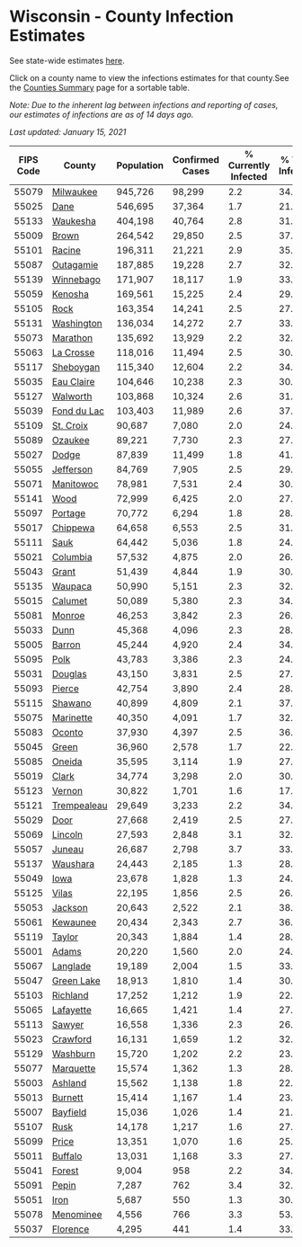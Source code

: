 # Wisconsin - County Infection Estimates

See state-wide estimates [here](/infections/us-wi).

Click on a county name to view the infections estimates for that county.See the [Counties Summary](/infections/summary-counties) page for a sortable table.

*Note: Due to the inherent lag between infections and reporting of cases, our estimates of infections are as of 14 days ago.*

*Last updated: January 15, 2021*

|   FIPS Code |                     County |   Population |   Confirmed Cases |   % Currently Infected |   % Total Infected |
|-------------|----------------------------|--------------|-------------------|------------------------|--------------------|
|       55079 |     [Milwaukee](milwaukee) |      945,726 |            98,299 |                    2.2 |               34.2 |
|       55025 |               [Dane](dane) |      546,695 |            37,364 |                    1.7 |               21.9 |
|       55133 |       [Waukesha](waukesha) |      404,198 |            40,764 |                    2.8 |               31.8 |
|       55009 |             [Brown](brown) |      264,542 |            29,850 |                    2.5 |               37.1 |
|       55101 |           [Racine](racine) |      196,311 |            21,221 |                    2.9 |               35.1 |
|       55087 |     [Outagamie](outagamie) |      187,885 |            19,228 |                    2.7 |               32.2 |
|       55139 |     [Winnebago](winnebago) |      171,907 |            18,117 |                    1.9 |               33.6 |
|       55059 |         [Kenosha](kenosha) |      169,561 |            15,225 |                    2.4 |               29.0 |
|       55105 |               [Rock](rock) |      163,354 |            14,241 |                    2.5 |               27.9 |
|       55131 |   [Washington](washington) |      136,034 |            14,272 |                    2.7 |               33.1 |
|       55073 |       [Marathon](marathon) |      135,692 |            13,929 |                    2.2 |               32.5 |
|       55063 |     [La Crosse](la-crosse) |      118,016 |            11,494 |                    2.5 |               30.6 |
|       55117 |     [Sheboygan](sheboygan) |      115,340 |            12,604 |                    2.2 |               34.8 |
|       55035 |   [Eau Claire](eau-claire) |      104,646 |            10,238 |                    2.3 |               30.9 |
|       55127 |       [Walworth](walworth) |      103,868 |            10,324 |                    2.6 |               31.6 |
|       55039 | [Fond du Lac](fond-du-lac) |      103,403 |            11,989 |                    2.6 |               37.0 |
|       55109 |     [St. Croix](st.-croix) |       90,687 |             7,080 |                    2.0 |               24.5 |
|       55089 |         [Ozaukee](ozaukee) |       89,221 |             7,730 |                    2.3 |               27.5 |
|       55027 |             [Dodge](dodge) |       87,839 |            11,499 |                    1.8 |               41.8 |
|       55055 |     [Jefferson](jefferson) |       84,769 |             7,905 |                    2.5 |               29.4 |
|       55071 |     [Manitowoc](manitowoc) |       78,981 |             7,531 |                    2.4 |               30.1 |
|       55141 |               [Wood](wood) |       72,999 |             6,425 |                    2.0 |               27.6 |
|       55097 |         [Portage](portage) |       70,772 |             6,294 |                    1.8 |               28.2 |
|       55017 |       [Chippewa](chippewa) |       64,658 |             6,553 |                    2.5 |               31.8 |
|       55111 |               [Sauk](sauk) |       64,442 |             5,036 |                    1.8 |               24.9 |
|       55021 |       [Columbia](columbia) |       57,532 |             4,875 |                    2.0 |               26.9 |
|       55043 |             [Grant](grant) |       51,439 |             4,844 |                    1.9 |               30.1 |
|       55135 |         [Waupaca](waupaca) |       50,990 |             5,151 |                    2.3 |               32.0 |
|       55015 |         [Calumet](calumet) |       50,089 |             5,380 |                    2.3 |               34.1 |
|       55081 |           [Monroe](monroe) |       46,253 |             3,842 |                    2.3 |               26.0 |
|       55033 |               [Dunn](dunn) |       45,368 |             4,096 |                    2.3 |               28.2 |
|       55005 |           [Barron](barron) |       45,244 |             4,920 |                    2.4 |               34.2 |
|       55095 |               [Polk](polk) |       43,783 |             3,386 |                    2.3 |               24.1 |
|       55031 |         [Douglas](douglas) |       43,150 |             3,831 |                    2.5 |               27.5 |
|       55093 |           [Pierce](pierce) |       42,754 |             3,890 |                    2.4 |               28.7 |
|       55115 |         [Shawano](shawano) |       40,899 |             4,809 |                    2.1 |               37.6 |
|       55075 |     [Marinette](marinette) |       40,350 |             4,091 |                    1.7 |               32.2 |
|       55083 |           [Oconto](oconto) |       37,930 |             4,397 |                    2.5 |               36.7 |
|       55045 |             [Green](green) |       36,960 |             2,578 |                    1.7 |               22.0 |
|       55085 |           [Oneida](oneida) |       35,595 |             3,114 |                    1.9 |               27.6 |
|       55019 |             [Clark](clark) |       34,774 |             3,298 |                    2.0 |               30.1 |
|       55123 |           [Vernon](vernon) |       30,822 |             1,701 |                    1.6 |               17.3 |
|       55121 | [Trempealeau](trempealeau) |       29,649 |             3,233 |                    2.2 |               34.5 |
|       55029 |               [Door](door) |       27,668 |             2,419 |                    2.5 |               27.4 |
|       55069 |         [Lincoln](lincoln) |       27,593 |             2,848 |                    3.1 |               32.6 |
|       55057 |           [Juneau](juneau) |       26,687 |             2,798 |                    3.7 |               33.0 |
|       55137 |       [Waushara](waushara) |       24,443 |             2,185 |                    1.3 |               28.4 |
|       55049 |               [Iowa](iowa) |       23,678 |             1,828 |                    1.3 |               24.5 |
|       55125 |             [Vilas](vilas) |       22,195 |             1,856 |                    2.5 |               26.0 |
|       55053 |         [Jackson](jackson) |       20,643 |             2,522 |                    2.1 |               38.8 |
|       55061 |       [Kewaunee](kewaunee) |       20,434 |             2,343 |                    2.7 |               36.4 |
|       55119 |           [Taylor](taylor) |       20,343 |             1,884 |                    1.4 |               28.9 |
|       55001 |             [Adams](adams) |       20,220 |             1,560 |                    2.0 |               24.3 |
|       55067 |       [Langlade](langlade) |       19,189 |             2,004 |                    1.5 |               33.3 |
|       55047 |   [Green Lake](green-lake) |       18,913 |             1,810 |                    1.4 |               30.7 |
|       55103 |       [Richland](richland) |       17,252 |             1,212 |                    1.9 |               22.5 |
|       55065 |     [Lafayette](lafayette) |       16,665 |             1,421 |                    1.4 |               27.2 |
|       55113 |           [Sawyer](sawyer) |       16,558 |             1,336 |                    2.3 |               26.5 |
|       55023 |       [Crawford](crawford) |       16,131 |             1,659 |                    1.2 |               32.6 |
|       55129 |       [Washburn](washburn) |       15,720 |             1,202 |                    2.2 |               23.7 |
|       55077 |     [Marquette](marquette) |       15,574 |             1,362 |                    1.3 |               28.2 |
|       55003 |         [Ashland](ashland) |       15,562 |             1,138 |                    1.8 |               22.8 |
|       55013 |         [Burnett](burnett) |       15,414 |             1,167 |                    1.4 |               23.7 |
|       55007 |       [Bayfield](bayfield) |       15,036 |             1,026 |                    1.4 |               21.4 |
|       55107 |               [Rusk](rusk) |       14,178 |             1,217 |                    1.6 |               27.1 |
|       55099 |             [Price](price) |       13,351 |             1,070 |                    1.6 |               25.3 |
|       55011 |         [Buffalo](buffalo) |       13,031 |             1,168 |                    3.3 |               27.6 |
|       55041 |           [Forest](forest) |        9,004 |               958 |                    2.2 |               34.1 |
|       55091 |             [Pepin](pepin) |        7,287 |               762 |                    3.4 |               32.4 |
|       55051 |               [Iron](iron) |        5,687 |               550 |                    1.3 |               30.8 |
|       55078 |     [Menominee](menominee) |        4,556 |               766 |                    3.3 |               53.3 |
|       55037 |       [Florence](florence) |        4,295 |               441 |                    1.4 |               33.0 |